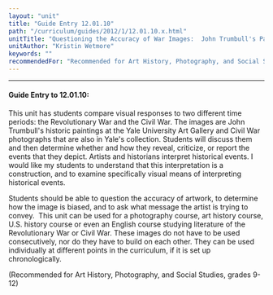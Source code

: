 ```yaml
---
layout: "unit"
title: "Guide Entry 12.01.10"
path: "/curriculum/guides/2012/1/12.01.10.x.html"
unitTitle: "Questioning the Accuracy of War Images:  John Trumbull's Paintings of the American Revolution and Photographs from the American Civil War"
unitAuthor: "Kristin Wetmore"
keywords: ""
recommendedFor: "Recommended for Art History, Photography, and Social Studies, grades 9-12"
---
```

<body>
<hr/>
 <h4>
  Guide Entry to 12.01.10:
 </h4>
 <p>
  This unit has students compare visual responses to two different time periods: the Revolutionary War and the Civil War. The images are John Trumbull's historic paintings at the Yale University Art Gallery and Civil War photographs that are also in Yale's collection. Students will discuss them and then determine whether and how they reveal, criticize, or report the events that they depict. Artists and historians interpret historical events. I would like my students to understand that this interpretation is a construction, and to examine specifically visual means of interpreting historical events.
 </p>
<p>
  Students should be able to question the accuracy of artwork, to determine how the image is biased, and to ask what message the artist is trying to convey.  This unit can be used for a photography course, art history course, U.S. history course or even an English course studying literature of the Revolutionary War or Civil War. These images do not have to be used consecutively, nor do they have to build on each other. They can be used individually at different points in the curriculum, if it is set up chronologically.
 </p>
<p>
  (Recommended for Art History, Photography, and Social Studies, grades 9-12)
 </p>


</body>